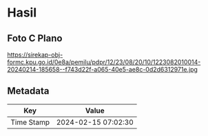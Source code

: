 # Hasil

## Foto C Plano

https://sirekap-obj-formc.kpu.go.id/0e8a/pemilu/pdpr/12/23/08/20/10/1223082010014-20240214-185658--f743d22f-a065-40e5-ae8c-0d2d6312971e.jpg


## Metadata

| Key        | Value               |
| ---------- | ------------------- |
| Time Stamp | 2024-02-15 07:02:30 |



